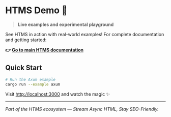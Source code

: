 # HTMS Demo 🎪

> **Live examples and experimental playground**

See HTMS in action with real-world examples! For complete documentation and getting started:

**👉 [Go to main HTMS documentation](https://github.com/skarab42/htms)**

## Quick Start

```bash
# Run the Axum example
cargo run --example axum
``` 

Visit [http://localhost:3000](http://localhost:3000) and watch the magic ✨

---

*Part of the HTMS ecosystem — Stream Async HTML, Stay SEO-Friendly.*
